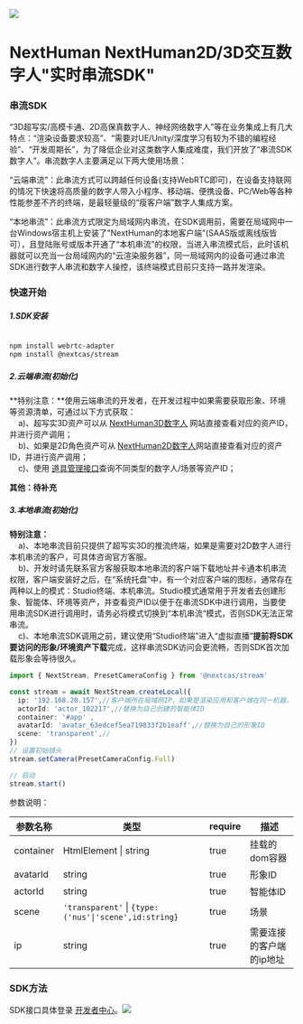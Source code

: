 <img src="https://cdn.wehome.cn/cmn/jpeg/META-8NA66KC1-OYLELYLD6GZZBDJJRXAM3-CZSJKLNL-T3.jpeg?_t=2023111150" ></img>

# NextHuman NextHuman2D/3D交互数字人"实时串流SDK"

### 串流SDK
“3D超写实/高模卡通、2D高保真数字人、神经网络数字人”等在业务集成上有几大特点：“渲染设备要求较高”、“需要对UE/Unity/深度学习有较为不错的编程经验”、“开发周期长”，为了降低企业对这类数字人集成难度，我们开放了“串流SDK数字人”。串流数字人主要满足以下两大使用场景：

“云端串流”：此串流方式可以跨越任何设备(支持WebRTC即可)，在设备支持联网的情况下快速将高质量的数字人带入小程序、移动端、便携设备、PC/Web等各种性能参差不齐的终端，是最轻量级的“瘦客户端”数字人集成方案。

“本地串流”：此串流方式限定为局域网内串流，在SDK调用前，需要在局域网中一台Windows宿主机上安装了"NextHuman的本地客户端"(SAAS版或离线版皆可），且登陆账号或版本开通了“本机串流”的权限，当进入串流模式后，此时该机器就可以充当一台局域网内的“云渲染服务器”，同一局域网内的设备可通过串流SDK进行数字人串流和数字人操控，该终端模式目前只支持一路并发渲染。

### 快速开始

##### 1.SDK安装

```bash

npm install webrtc-adapter
npm install @nextcas/stream

```

##### 2.云端串流(初始化)

**特别注意：**使用云端串流的开发者，在开发过程中如果需要获取形象、环境等资源清单，可通过以下方式获取：<br/>
&nbsp;&nbsp;&nbsp;&nbsp;a)、超写实3D资产可以从 [NextHuman3D数字人](https://nexthuman.cn/api-web/) 网站直接查看对应的资产ID，并进行资产调用；<br/>
&nbsp;&nbsp;&nbsp;&nbsp;b)、如果是2D角色资产可从 [NextHuman2D数字人](https://nexthuman.cn/live2d/)网站直接查看对应的资产ID，并进行资产调用；<br/>
&nbsp;&nbsp;&nbsp;&nbsp;c)、使用 [道具管理接口](https://nexthuman.cn/developer/#/open/docs/daoju)查询不同类型的数字人/场景等资产ID；

**其他：待补充**


##### 3.本地串流(初始化)

**特别注意：** 
<br/>
&nbsp;&nbsp;&nbsp;&nbsp;a)、本地串流目前只提供了超写实3D的推流终端，如果是需要对2D数字人进行本机串流的客户，可具体咨询官方客服。<br/>
&nbsp;&nbsp;&nbsp;&nbsp;b)、开发时请先联系官方客服获取本地串流的客户端下载地址并卡通本机串流权限，客户端安装好之后，在“系统托盘”中，有一个对应客户端的图标，通常存在两种以上的模式：Studio终端、本机串流。Studio模式通常用于开发者去创建形象、智能体、环境等资产，并查看资产ID以便于在串流SDK中进行调用，当要使用串流SDK进行调用时，请务必将模式切换到“本机串流“模式，否则SDK无法正常串流。<br/>
&nbsp;&nbsp;&nbsp;&nbsp;c)、本地串流SDK调用之前，建议使用“Studio终端”进入“虚拟直播”**提前将SDK要访问的形象/环境资产下载**完成，这样串流SDK访问会更流畅，否则SDK首次加载形象会等待很久。

```typescript
import { NextStream, PresetCameraConfig } from '@nextcas/stream'

const stream = await NextStream.createLocal({
  ip: '192.168.20.157',//客户端所在局域网IP，如果是渲染应用和客户端在同一机器，使用127.0.0.1即可
  actorId: 'actor_102217',//替换为自己创建的智能体ID
  container: '#app' , 
  avatarId: 'avatar_63edcef5ea719833f2b1eaff',//替换为自己的形象ID
  scene: 'transparent',//
})
// 设置初始镜头
stream.setCamera(PresetCameraConfig.Full)

// 启动
stream.start()
```
参数说明：

| 参数名称  | 类型                                                  | require | 描述                     |
| --------- | ----------------------------------------------------- | ------- | ------------------------ |
| container | HtmlElement \| string                                 | true    | 挂载的dom容器            |
| avatarId  | string                                                | true    | 形象ID                   |
| actorId   | string                                                | true    | 智能体ID                 |
| scene     | `'transparent'` \| `{type:('nus'\|'scene',id:string}` | true    | 场景                     |
| ip        | string                                                | true    | 需要连接的客户端的ip地址 |


### SDK方法

SDK接口具体登录 [开发者中心](https://nexthuman.cn/developer/#/open/docs/stream)。![](Assets/Login.png)

